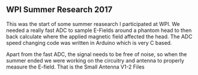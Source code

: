 ## WPI Summer Research 2017

This was the start of some summer reasearch I participated at WPI.
We needed a really fast ADC to sample E-Fields around a phantom head to then back 
calculate where the applied magnetic field affected the head. The ADC speed changing code was written in Arduino which is very C based.

Apart from the fast ADC, the signal needs to be free of noise, so when the summer ended we were working on the circuitry
and antenna to properly measure the E-field. That is the Small Antenna V1-2 Files


